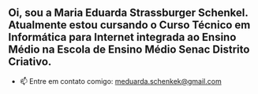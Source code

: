 ## Oi, sou a Maria Eduarda Strassburger Schenkel. Atualmente estou cursando o Curso Técnico em Informática para Internet integrada ao Ensino Médio na Escola de Ensino Médio Senac Distrito Criativo.

- 📫 Entre em contato comigo: meduarda.schenkek@gmail.com

